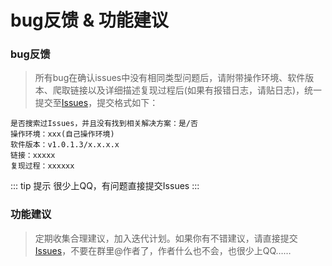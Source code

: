 # bug反馈 & 功能建议

### bug反馈
> 所有bug在确认issues中没有相同类型问题后，请附带操作环境、软件版本、爬取链接以及详细描述复现过程后(如果有报错日志，请贴日志)，统一提交至[Issues](https://github.com/xisuo67/Unbelievable-Box/issues)，提交格式如下：

```
是否搜索过Issues，并且没有找到相关解决方案：是/否
操作环境：xxx(自己操作环境)
软件版本：v1.0.1.3/x.x.x.x
链接：xxxxx
复现过程：xxxxxx

```

::: tip 提示
 很少上QQ，有问题直接提交Issues
:::

### 功能建议

> 定期收集合理建议，加入迭代计划。如果你有不错建议，请直接提交[Issues](https://github.com/xisuo67/Unbelievable-Box/issues)，不要在群里@作者了，作者什么也不会，也很少上QQ……
